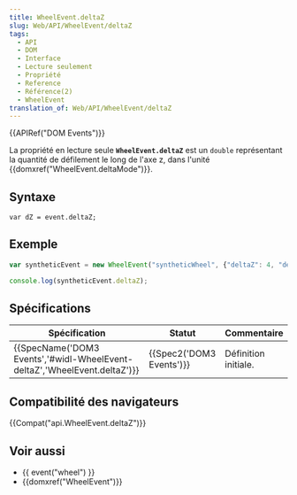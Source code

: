```yaml
---
title: WheelEvent.deltaZ
slug: Web/API/WheelEvent/deltaZ
tags:
  - API
  - DOM
  - Interface
  - Lecture seulement
  - Propriété
  - Reference
  - Référence(2)
  - WheelEvent
translation_of: Web/API/WheelEvent/deltaZ
---
```

{{APIRef("DOM Events")}}

La propriété en lecture seule **`WheelEvent.deltaZ`** est un `double` représentant la quantité de défilement le long de l'axe z, dans l'unité {{domxref("WheelEvent.deltaMode")}}.

## Syntaxe

    var dZ = event.deltaZ;

## Exemple

```js
var syntheticEvent = new WheelEvent("syntheticWheel", {"deltaZ": 4, "deltaMode": 0});

console.log(syntheticEvent.deltaZ);
```

## Spécifications

| Spécification                                                                                    | Statut                           | Commentaire          |
| ------------------------------------------------------------------------------------------------ | -------------------------------- | -------------------- |
| {{SpecName('DOM3 Events','#widl-WheelEvent-deltaZ','WheelEvent.deltaZ')}} | {{Spec2('DOM3 Events')}} | Définition initiale. |

## Compatibilité des navigateurs

{{Compat("api.WheelEvent.deltaZ")}}

## Voir aussi

- {{ event("wheel") }}
- {{domxref("WheelEvent")}}
